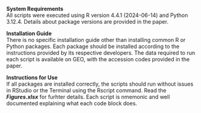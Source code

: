 **System Requirements**<br>
All scripts were executed using R version 4.4.1 (2024-06-14) and Python 3.12.4. Details about package versions are provided in the paper.

**Installation Guide**<br>
There is no specific installation guide other than installing common R or Python packages. Each package should be installed according to the instructions provided by its respective developers. The data required to run each script is available on GEO, with the accession codes provided in the paper.

**Instructions for Use**<br>
If all packages are installed correctly, the scripts should run without issues in RStudio or the Terminal using the Rscript command. Read the ***Figures.xlsx*** for furhter details. Each script is nmemonic and well documented explaining what each code block does.
